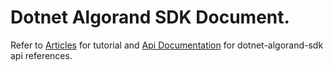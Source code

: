 # Dotnet Algorand SDK Document.
Refer to [Articles](articles/intro.md) for tutorial and [Api Documentation](api/index.md) for dotnet-algorand-sdk api references.

